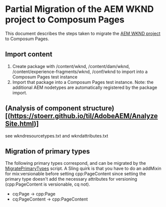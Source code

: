 # Partial Migration of the AEM WKND project to Composum Pages

This document describes the steps taken to migrate the [AEM WKND project](https://github.com/adobe/aem-guides-wknd) to
Composum Pages.

## Import content

1. Create package with /content/wknd, /content/dam/wknd, /content/experience-fragments/wknd, /conf/wknd to import into a
   Composum Pages test instance
2. Import that package into a Composum Pages test instance. Note: the additional AEM nodetypes are automatically
   registered by the package import.

## (Analysis of component structure)[(https://stoerr.github.io/til/AdobeAEM/AnalyzeSite.html)]

see wkndresourcetypes.txt and wkndattributes.txt

## Migration of primary types

The following primary types correspond, and can be migrated by the 
[MigratePrimaryTypes](../composum-prototype-aemwcmcorereplacement/app/package/src/main/content/jcr_root/apps/composum/prototype/aem-wcm-core-replacement/groovy/MigratePrimaryTypes.groovy)
script. A Sling quirk is that you have to do an addMixin for mix:versionable before setting cpp:PageContent since
setting the primary type doesn't add the necessary attributes for versioning (cpp:PageContent is versionable, cq not).

* cq:Page -> cpp:Page
* cq:PageContent -> cpp:PageContent
